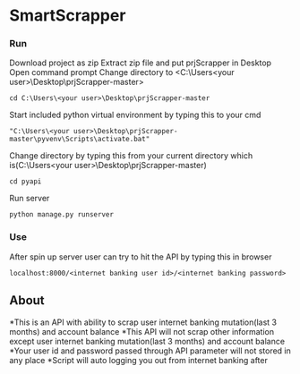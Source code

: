 # SmartScrapper
### Run
Download project as zip
Extract zip file and put prjScrapper in Desktop
Open command prompt
Change directory to <C:\Users\<your user>\Desktop\prjScrapper-master>
```
cd C:\Users\<your user>\Desktop\prjScrapper-master
```
Start included python virtual environment by typing this to your cmd
```
"C:\Users\<your user>\Desktop\prjScrapper-master\pyvenv\Scripts\activate.bat"
```
Change directory by typing this from your current directory which is(C:\Users\<your user>\Desktop\prjScrapper-master)
```
cd pyapi
```
Run server
```
python manage.py runserver
```

### Use
After spin up server user can try to hit the API by typing this in browser
```
localhost:8000/<internet banking user id>/<internet banking password>
```


## About
*This is an API with ability to scrap user internet banking mutation(last 3 months) and account balance
*This API will not scrap other information except user internet banking mutation(last 3 months) and account balance
*Your user id and password passed through API parameter will not stored in any place
*Script will auto logging you out from internet banking after 
